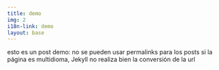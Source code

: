 ```yaml
---
title: demo
img: 2
i18n-link: demo
layout: base
---
```


esto es un post demo: no se pueden usar permalinks para los posts si la página es multidioma, Jekyll no realiza bien la conversión de la url
